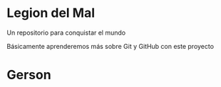 # Legion del Mal
Un repositorio para conquistar el mundo

Básicamente aprenderemos más sobre Git y GitHub con este proyecto


# Gerson
